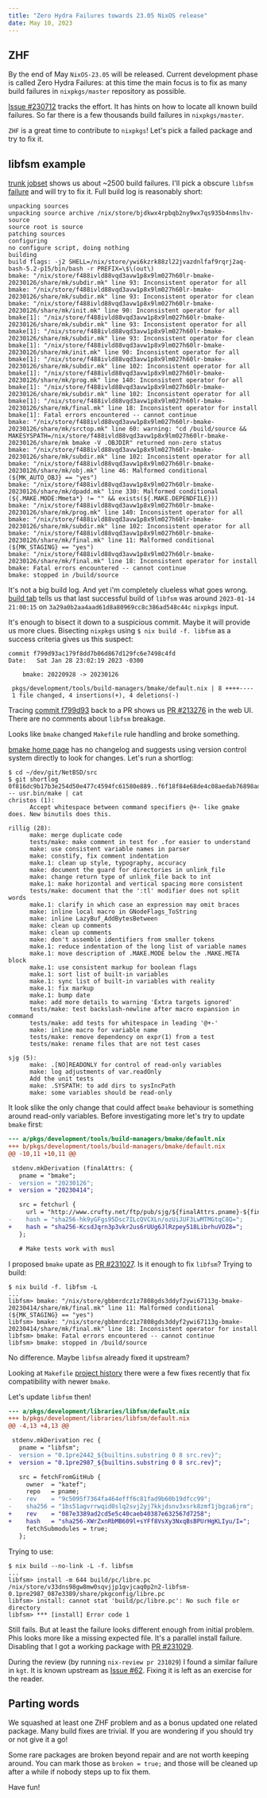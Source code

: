 ```yaml
---
title: "Zero Hydra Failures towards 23.05 NixOS release"
date: May 10, 2023
---
```


## ZHF

By the end of May `NixOS-23.05` will be released. Current development
phase is called Zero Hydra Failures: at this time the main focus is to
fix as many build failures in `nixpkgs/master` repository as possible.

[Issue #230712](https://github.com/NixOS/nixpkgs/issues/230712) tracks
the effort. It has hints on how to locate all known build failures.
So far there is a few thousands build failures in `nixpkgs/master`.

`ZHF` is a great time to contribute to `nixpkgs`! Let's pick a failed
package and try to fix it.

## libfsm example

[trunk jobset](https://hydra.nixos.org/jobset/nixpkgs/trunk) shows us
about ~2500 build failures. I'll pick a obscure `libfsm`
[failure](https://hydra.nixos.org/log/1d8dcs7b47ibrn183yn0k7sj8ghiwich-libfsm-0.1pre2442_9c5095f7.drv)
and will try to fix it. Full build log is reasonably short:

```
unpacking sources
unpacking source archive /nix/store/bjdkwx4rpbqb2ny9wx7qs935b4nmslhv-source
source root is source
patching sources
configuring
no configure script, doing nothing
building
build flags: -j2 SHELL=/nix/store/ywi6kzrk88zl22jvazdnlfaf9rqrj2aq-bash-5.2-p15/bin/bash -r PREFIX=\$\(out\)
bmake: "/nix/store/f488ivld88vqd3avw1p8x9lm027h60lr-bmake-20230126/share/mk/subdir.mk" line 93: Inconsistent operator for all
bmake: "/nix/store/f488ivld88vqd3avw1p8x9lm027h60lr-bmake-20230126/share/mk/subdir.mk" line 93: Inconsistent operator for clean
bmake: "/nix/store/f488ivld88vqd3avw1p8x9lm027h60lr-bmake-20230126/share/mk/init.mk" line 90: Inconsistent operator for all
bmake[1]: "/nix/store/f488ivld88vqd3avw1p8x9lm027h60lr-bmake-20230126/share/mk/subdir.mk" line 93: Inconsistent operator for all
bmake[1]: "/nix/store/f488ivld88vqd3avw1p8x9lm027h60lr-bmake-20230126/share/mk/subdir.mk" line 93: Inconsistent operator for clean
bmake[1]: "/nix/store/f488ivld88vqd3avw1p8x9lm027h60lr-bmake-20230126/share/mk/init.mk" line 90: Inconsistent operator for all
bmake[1]: "/nix/store/f488ivld88vqd3avw1p8x9lm027h60lr-bmake-20230126/share/mk/subdir.mk" line 102: Inconsistent operator for all
bmake[1]: "/nix/store/f488ivld88vqd3avw1p8x9lm027h60lr-bmake-20230126/share/mk/prog.mk" line 140: Inconsistent operator for all
bmake[1]: "/nix/store/f488ivld88vqd3avw1p8x9lm027h60lr-bmake-20230126/share/mk/subdir.mk" line 102: Inconsistent operator for all
bmake[1]: "/nix/store/f488ivld88vqd3avw1p8x9lm027h60lr-bmake-20230126/share/mk/final.mk" line 18: Inconsistent operator for install
bmake[1]: Fatal errors encountered -- cannot continue
bmake: "/nix/store/f488ivld88vqd3avw1p8x9lm027h60lr-bmake-20230126/share/mk/srctop.mk" line 60: warning: "cd /build/source && MAKESYSPATH=/nix/store/f488ivld88vqd3avw1p8x9lm027h60lr-bmake-20230126/share/mk bmake -V .OBJDIR" returned non-zero status
bmake: "/nix/store/f488ivld88vqd3avw1p8x9lm027h60lr-bmake-20230126/share/mk/subdir.mk" line 102: Inconsistent operator for all
bmake: "/nix/store/f488ivld88vqd3avw1p8x9lm027h60lr-bmake-20230126/share/mk/obj.mk" line 46: Malformed conditional (${MK_AUTO_OBJ} == "yes")
bmake: "/nix/store/f488ivld88vqd3avw1p8x9lm027h60lr-bmake-20230126/share/mk/dpadd.mk" line 330: Malformed conditional (${.MAKE.MODE:Mmeta*} != "" && exists(${.MAKE.DEPENDFILE}))
bmake: "/nix/store/f488ivld88vqd3avw1p8x9lm027h60lr-bmake-20230126/share/mk/prog.mk" line 140: Inconsistent operator for all
bmake: "/nix/store/f488ivld88vqd3avw1p8x9lm027h60lr-bmake-20230126/share/mk/subdir.mk" line 102: Inconsistent operator for all
bmake: "/nix/store/f488ivld88vqd3avw1p8x9lm027h60lr-bmake-20230126/share/mk/final.mk" line 11: Malformed conditional (${MK_STAGING} == "yes")
bmake: "/nix/store/f488ivld88vqd3avw1p8x9lm027h60lr-bmake-20230126/share/mk/final.mk" line 18: Inconsistent operator for install
bmake: Fatal errors encountered -- cannot continue
bmake: stopped in /build/source
```

It's not a big build log. And yet i'm completely clueless what goes
wrong. [build tab](https://hydra.nixos.org/build/219125675) tells us
that last successful build of `libfsm` was around `2023-01-14 21:00:15`
on `3a29a0b2aa4aad61d8a80969cc8c386ad548c44c` `nixpkgs` input.

It's enough to bisect it down to a suspicious commit. Maybe it will
provide us more clues. Bisecting `nixpkgs` using `$ nix build -f. libfsm`
as a success criteria gives us this suspect:

```
commit f799d93ac179f8dd7b06d867d129fc6e7498c4fd
Date:   Sat Jan 28 23:02:19 2023 -0300

    bmake: 20220928 -> 20230126

 pkgs/development/tools/build-managers/bmake/default.nix | 8 ++++----
 1 file changed, 4 insertions(+), 4 deletions(-)
```

Tracing [commit f799d93](https://github.com/NixOS/nixpkgs/commit/f799d93ac179f8dd7b06d867d129fc6e7498c4fd)
back to a PR shows us [PR #213276](https://github.com/NixOS/nixpkgs/pull/213276) in
the web UI. There are no comments about `libfsm` breakage.

Looks like `bmake` changed `Makefile` rule handling and broke something.

[bmake home page](https://www.crufty.net/help/sjg/bmake.html) has no
changelog and suggests using version control system directly to look for
changes. Let's run a shortlog:

```
$ cd ~/dev/git/NetBSD/src
$ git shortlog 0f816dc9b17b3e254d50e477c4594fc61580e889..f6f18f84e68de4c08aedab76898ad11129ff4cdf -- usr.bin/make | cat
christos (1):
      Accept whitespace between command specifiers @+- like gmake does. New binutils does this.

rillig (28):
      make: merge duplicate code
      tests/make: make comment in test for .for easier to understand
      make: use consistent variable names in parser
      make: constify, fix comment indentation
      make.1: clean up style, typography, accuracy
      make: document the guard for directories in unlink_file
      make: change return type of unlink_file back to int
      make.1: make horizontal and vertical spacing more consistent
      tests/make: document that the ':tl' modifier does not split words
      make.1: clarify in which case an expression may omit braces
      make: inline local macro in GNodeFlags_ToString
      make: inline LazyBuf_AddBytesBetween
      make: clean up comments
      make: clean up comments
      make: don't assemble identifiers from smaller tokens
      make.1: reduce indentation of the long list of variable names
      make.1: move description of .MAKE.MODE below the .MAKE.META block
      make.1: use consistent markup for boolean flags
      make.1: sort list of built-in variables
      make.1: sync list of built-in variables with reality
      make.1: fix markup
      make.1: bump date
      make: add more details to warning 'Extra targets ignored'
      tests/make: test backslash-newline after macro expansion in command
      tests/make: add tests for whitespace in leading '@+-'
      make: inline macro for variable name
      tests/make: remove dependency on expr(1) from a test
      tests/make: rename files that are not test cases

sjg (5):
      make: .[NO]READONLY for control of read-only variables
      make: log adjustments of var.readOnly
      Add the unit tests
      make: .SYSPATH: to add dirs to sysIncPath
      make: some variables should be read-only
```

It look slike the only change that could affect `bmake` behaviour is
something around read-only variables. Before investigating more let's
try to update `bmake` first:

```diff
--- a/pkgs/development/tools/build-managers/bmake/default.nix
+++ b/pkgs/development/tools/build-managers/bmake/default.nix
@@ -10,11 +10,11 @@

 stdenv.mkDerivation (finalAttrs: {
   pname = "bmake";
-  version = "20230126";
+  version = "20230414";

   src = fetchurl {
     url = "http://www.crufty.net/ftp/pub/sjg/${finalAttrs.pname}-${finalAttrs.version}.tar.gz";
-    hash = "sha256-hk9yGFgs95Dsc7ILcQVCXLn/ozUiJUF3LwMTMGtqC8Q=";
+    hash = "sha256-KcsdJqrn3p3vkr2us6rUUg6JlRzpey518LibrhuVOZ8=";
   };

   # Make tests work with musl
```

I proposed `bmake` upate as [PR #231027](https://github.com/NixOS/nixpkgs/pull/231027).
Is it enough to fix `libfsm`? Trying to build:

```
$ nix build -f. libfsm -L
...
libfsm> bmake: "/nix/store/gbbmrdcz1z7808gds3ddyf2ywi67113g-bmake-20230414/share/mk/final.mk" line 11: Malformed conditional (${MK_STAGING} == "yes")
libfsm> bmake: "/nix/store/gbbmrdcz1z7808gds3ddyf2ywi67113g-bmake-20230414/share/mk/final.mk" line 18: Inconsistent operator for install
libfsm> bmake: Fatal errors encountered -- cannot continue
libfsm> bmake: stopped in /build/source
```

No difference. Maybe `libfsm` already fixed it upstream?

Looking at `Makefile` [project history](https://github.com/katef/libfsm/commits/main/Makefile)
there were a few fixes recently that fix compatibility with newer `bmake`.

Let's update `libfsm` then!

```diff
--- a/pkgs/development/libraries/libfsm/default.nix
+++ b/pkgs/development/libraries/libfsm/default.nix
@@ -4,13 +4,13 @@

 stdenv.mkDerivation rec {
   pname = "libfsm";
-  version = "0.1pre2442_${builtins.substring 0 8 src.rev}";
+  version = "0.1pre2987_${builtins.substring 0 8 src.rev}";

   src = fetchFromGitHub {
     owner  = "katef";
     repo   = pname;
-    rev    = "9c5095f7364fa464efff6c81fad9b60b19dfcc99";
-    sha256 = "1bs51agvrrwqid0slq2svj2yj7kkjdsnv3xsrk8zmf1jbgza6jrm";
+    rev    = "087e3389ad2cd5e5c40caeb40387e632567d7258";
+    hash   = "sha256-XWrZxnRbMB609l+sYFf8VsXy3NxqBsBPUrHgKLIyu/I=";
     fetchSubmodules = true;
   };
```

Trying to use:

```
$ nix build --no-link -L -f. libfsm
...
libfsm> install -m 644 build/pc/libre.pc /nix/store/v33dns98gw8mw0sqvjjp1gvjcaq0p2n2-libfsm-0.1pre2987_087e3389/share/pkgconfig/libre.pc
libfsm> install: cannot stat 'build/pc/libre.pc': No such file or directory
libfsm> *** [install] Error code 1
```

Still fails. But at least the failure looks different enough from initial
problem. Phis looks more like a missing expected file. It's a parallel
install failure. Disabling that I got a working package with
[PR #231029](https://github.com/NixOS/nixpkgs/pull/231029).

During the review (by running `nix-review pr 231029`) I found a similar
failure in `kgt`. It is known upstream as
[Issue #62](https://github.com/katef/kgt/issues/62). Fixing it is left
as an exercise for the reader.

## Parting words

We squashed at least one ZHF problem and as a bonus updated one related
package. Many build fixes are trivial. If you are wondering if you
should try or not give it a go!

Some rare packages are broken beyond repair and are not worth keeping
around. You can mark those as `broken = true;` and those will be cleaned
up after a while if nobody steps up to fix them.

Have fun!
